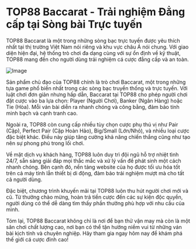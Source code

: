 # TOP88 Baccarat - Trải nghiệm Đẳng cấp tại Sòng bài Trực tuyến

TOP88 Baccarat là một trong những sòng bạc trực tuyến được yêu thích nhất tại thị trường Việt Nam nói riêng và khu vực châu Á nói chung. Với giao diện hiện đại, hệ thống trò chơi đa dạng cùng với sự ổn định về kỹ thuật, TOP88 mang đến cho người dùng trải nghiệm cá cược đẳng cấp và an toàn.

![Image](https://github.com/user-attachments/assets/bd51ea9f-0666-407b-a7a7-98ead6de688c)

Sản phẩm chủ đạo của TOP88 chính là trò chơi Baccarat, một trong những tựa game phổ biến nhất trong các sòng bạc truyền thống và trực tuyến. Với luật chơi đơn giản nhưng hấp dẫn, Baccarat tại TOP88 cho phép người chơi đặt cược vào ba lựa chọn: Player (Người Chơi), Banker (Ngân Hàng) hoặc Tie (Hòa). Mỗi ván bài diễn ra nhanh chóng và công bằng, đảm bảo tính minh bạch và cạnh tranh cao.

Ngoài ra, TOP88 còn cung cấp nhiều tùy chọn cược phụ thú vị như Pair (Cặp), Perfect Pair (Cặp Hoàn Hảo), Big/Small (Lớn/Nhỏ), và nhiều loại cược đặc biệt khác. Điều này giúp tăng cường khả năng chiến thắng cũng như tạo nên sự phong phú trong lối chơi.

Về mặt dịch vụ khách hàng, TOP88 luôn duy trì đội ngũ hỗ trợ nhiệt tình 24/7, sẵn sàng giải đáp mọi thắc mắc và xử lý vấn đề phát sinh một cách nhanh chóng. Bên cạnh đó, nền tảng website của họ được tối ưu hóa tốt trên cả máy tính lẫn thiết bị di động, đảm bảo trải nghiệm mượt mà cho tất cả người dùng.

Đặc biệt, chương trình khuyến mãi tại TOP88 luôn thu hút người chơi mới và cũ. Từ thưởng chào mừng, hoàn trả tiền cược đến các sự kiện độc quyền, người dùng có thể dễ dàng tìm thấy phần thưởng phù hợp với nhu cầu của mình.

Tóm lại, TOP88 Baccarat không chỉ là nơi để bạn thử vận may mà còn là một sân chơi chất lượng cao, nơi bạn có thể tận hưởng niềm vui từ những ván bài kịch tính và chuyên nghiệp. Hãy tham gia ngay hôm nay để khám phá thế giới cá cược đỉnh cao!
